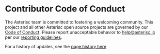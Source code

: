 # Contributor Code of Conduct

The Asterisc team is committed to fostering a welcoming community. This
project and all other Asterisc open source projects are governed by our
[Code of Conduct][code_of_conduct]. Please report unacceptable behavior to
[help@asterisc.io](mailto:help@asterisc.io) per our
[reporting guidelines][reporting_guide].

For a history of updates, see the [page history here][updates].

[code_of_conduct]: https://opensource.creativecommons.org/community/code-of-conduct/
[reporting_guide]: https://opensource.creativecommons.org/community/code-of-conduct/enforcement/
[updates]: https://github.com/creativecommons/creativecommons.github.io-source/commits/master/content/community/code-of-conduct/contents.lr
